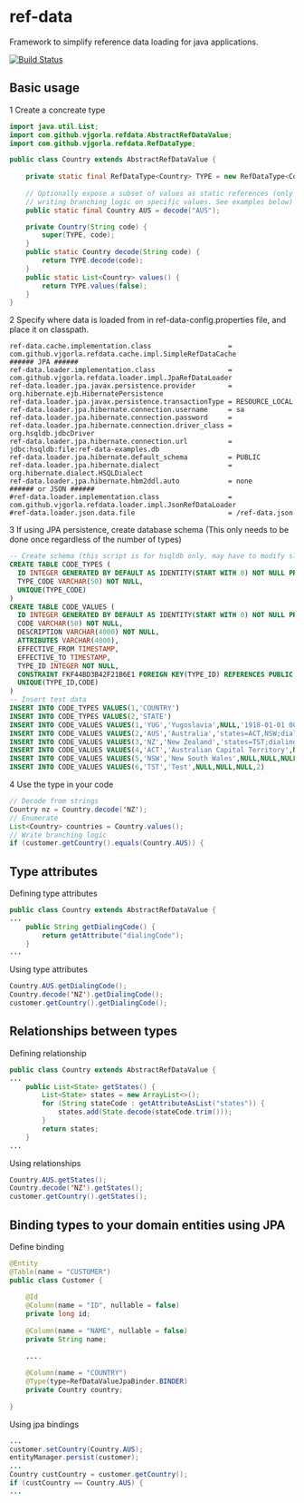 # ref-data
Framework to simplify reference data loading for java applications.

[![Build Status](https://travis-ci.org/vjgorla/ref-data.svg?branch=master)](https://travis-ci.org/vjgorla/ref-data)

## Basic usage

1 Create a concreate type
```java
import java.util.List;
import com.github.vjgorla.refdata.AbstractRefDataValue;
import com.github.vjgorla.refdata.RefDataType;

public class Country extends AbstractRefDataValue {
    
    private static final RefDataType<Country> TYPE = new RefDataType<Country>(Country.class);
    
    // Optionally expose a subset of values as static references (only required if 
    // writing branching logic on specific values. See examples below)
    public static final Country AUS = decode("AUS");

    private Country(String code) {
        super(TYPE, code);
    }
    public static Country decode(String code) {
        return TYPE.decode(code);
    }
    public static List<Country> values() {
        return TYPE.values(false);
    }
}
```
2 Specify where data is loaded from in ref-data-config.properties file, and place it on classpath.
```properties
ref-data.cache.implementation.class                   = com.github.vjgorla.refdata.cache.impl.SimpleRefDataCache
###### JPA ######
ref-data.loader.implementation.class                  = com.github.vjgorla.refdata.loader.impl.JpaRefDataLoader
ref-data.loader.jpa.javax.persistence.provider        = org.hibernate.ejb.HibernatePersistence
ref-data.loader.jpa.javax.persistence.transactionType = RESOURCE_LOCAL
ref-data.loader.jpa.hibernate.connection.username     = sa
ref-data.loader.jpa.hibernate.connection.password     =
ref-data.loader.jpa.hibernate.connection.driver_class = org.hsqldb.jdbcDriver
ref-data.loader.jpa.hibernate.connection.url          = jdbc:hsqldb:file:ref-data-examples.db
ref-data.loader.jpa.hibernate.default_schema          = PUBLIC
ref-data.loader.jpa.hibernate.dialect                 = org.hibernate.dialect.HSQLDialect
ref-data.loader.jpa.hibernate.hbm2ddl.auto            = none
###### or JSON ######
#ref-data.loader.implementation.class                 = com.github.vjgorla.refdata.loader.impl.JsonRefDataLoader
#ref-data.loader.json.data.file                       = /ref-data.json
```
3 If using JPA persistence, create database schema (This only needs to be done once regardless of the number of types)
```sql
-- Create schema (this script is for hsqldb only, may have to modify slighlty for ther databases)
CREATE TABLE CODE_TYPES (
  ID INTEGER GENERATED BY DEFAULT AS IDENTITY(START WITH 0) NOT NULL PRIMARY KEY,
  TYPE_CODE VARCHAR(50) NOT NULL,
  UNIQUE(TYPE_CODE)
)
CREATE TABLE CODE_VALUES (
  ID INTEGER GENERATED BY DEFAULT AS IDENTITY(START WITH 0) NOT NULL PRIMARY KEY,
  CODE VARCHAR(50) NOT NULL,
  DESCRIPTION VARCHAR(4000) NOT NULL,
  ATTRIBUTES VARCHAR(4000),
  EFFECTIVE_FROM TIMESTAMP,
  EFFECTIVE_TO TIMESTAMP,
  TYPE_ID INTEGER NOT NULL,
  CONSTRAINT FKF44BD3B42F21B6E1 FOREIGN KEY(TYPE_ID) REFERENCES PUBLIC.CODE_TYPES(ID),
  UNIQUE(TYPE_ID,CODE)
)
-- Insert test data
INSERT INTO CODE_TYPES VALUES(1,'COUNTRY')
INSERT INTO CODE_TYPES VALUES(2,'STATE')
INSERT INTO CODE_VALUES VALUES(1,'YUG','Yugoslavia',NULL,'1918-01-01 00:00:00','1992-12-31 23:59:59',1)
INSERT INTO CODE_VALUES VALUES(2,'AUS','Australia','states=ACT,NSW;dialingCode=+61',NULL,NULL,1)
INSERT INTO CODE_VALUES VALUES(3,'NZ','New Zealand','states=TST;dialingCode=+64',NULL,NULL,1)
INSERT INTO CODE_VALUES VALUES(4,'ACT','Australian Capital Territory',NULL,NULL,NULL,2)
INSERT INTO CODE_VALUES VALUES(5,'NSW','New South Wales',NULL,NULL,NULL,2)
INSERT INTO CODE_VALUES VALUES(6,'TST','Test',NULL,NULL,NULL,2)
```

4 Use the type in your code
```java
// Decode from strings
Country nz = Country.decode('NZ');
// Enumerate
List<Country> countries = Country.values();
// Write branching logic
if (customer.getCountry().equals(Country.AUS)) {
```

## Type attributes
Defining type attributes
```java
public class Country extends AbstractRefDataValue {
...
    public String getDialingCode() {
        return getAttribute("dialingCode");
    }
...    
```
Using type attributes
```java
Country.AUS.getDialingCode();
Country.decode('NZ').getDialingCode();
customer.getCountry().getDialingCode();
```

## Relationships between types
Defining relationship
```java
public class Country extends AbstractRefDataValue {
...
    public List<State> getStates() {
        List<State> states = new ArrayList<>();
        for (String stateCode : getAttributeAsList("states")) {
            states.add(State.decode(stateCode.trim()));
        }
        return states;
    }
...    
```
Using relationships
```java
Country.AUS.getStates();
Country.decode('NZ').getStates();
customer.getCountry().getStates();
```

## Binding types to your domain entities using JPA
Define binding
```java
@Entity
@Table(name = "CUSTOMER")
public class Customer {
        
    @Id
    @Column(name = "ID", nullable = false)
    private long id;
        
    @Column(name = "NAME", nullable = false)
    private String name;
    
    ....
    
    @Column(name = "COUNTRY") 
    @Type(type=RefDataValueJpaBinder.BINDER)
    private Country country;
        
}    
```
Using jpa bindings
```java
...
customer.setCountry(Country.AUS);
entityManager.persist(customer);
...
Country custCountry = customer.getCountry();
if (custCountry == Country.AUS) {
...
```

